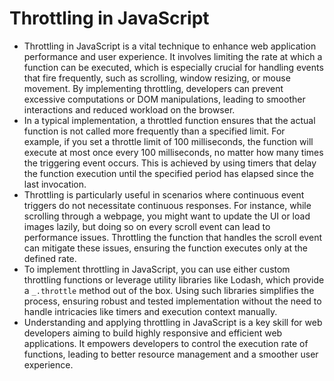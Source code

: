 # Throttling in JavaScript

- Throttling in JavaScript is a vital technique to enhance web application performance and user experience. It involves limiting the rate at which a function can be executed, which is especially crucial for handling events that fire frequently, such as scrolling, window resizing, or mouse movement. By implementing throttling, developers can prevent excessive computations or DOM manipulations, leading to smoother interactions and reduced workload on the browser.
- In a typical implementation, a throttled function ensures that the actual function is not called more frequently than a specified limit. For example, if you set a throttle limit of 100 milliseconds, the function will execute at most once every 100 milliseconds, no matter how many times the triggering event occurs. This is achieved by using timers that delay the function execution until the specified period has elapsed since the last invocation.
- Throttling is particularly useful in scenarios where continuous event triggers do not necessitate continuous responses. For instance, while scrolling through a webpage, you might want to update the UI or load images lazily, but doing so on every scroll event can lead to performance issues. Throttling the function that handles the scroll event can mitigate these issues, ensuring the function executes only at the defined rate.
- To implement throttling in JavaScript, you can use either custom throttling functions or leverage utility libraries like Lodash, which provide a `_.throttle` method out of the box. Using such libraries simplifies the process, ensuring robust and tested implementation without the need to handle intricacies like timers and execution context manually.
- Understanding and applying throttling in JavaScript is a key skill for web developers aiming to build highly responsive and efficient web applications. It empowers developers to control the execution rate of functions, leading to better resource management and a smoother user experience.
